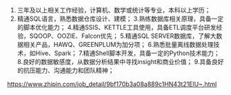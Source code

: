 1. 三年及以上相关工作经验，计算机、数学或统计等专业，本科以上学历；
2. 精通SQL语言，熟悉数据仓库设计、建模；
3.熟练数据库相关原理，具备一定的脚本优化能力；
4.精通SSIS、KETTLE工具使用，具备ETL调度平台研发经验，SQOOP、OOZIE、Falcon优先；
5.精通SQL SERVER数据库，了解大数据相关产品，HAWQ、GREENPLUM为加分项；
6.熟悉批量离线数据处理技术，如Hive、Spark；
7.精通Shell脚本开发，具备一定的Python技术能力；
8.良好的数据敏感度，从数据分析结果中寻找insight和商业价值；
9.具备良好的抗压能力、沟通能力和团队精神；

https://www.zhipin.com/job_detail/9bf170b3a08a889c1HN43t21ElU~.html